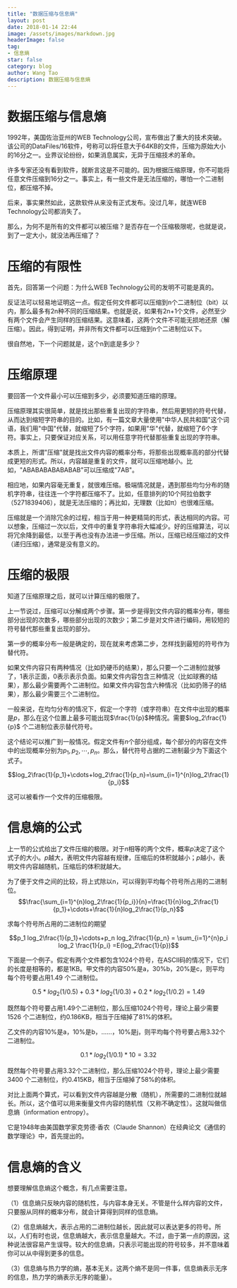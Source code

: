 ```yaml
---
title: "数据压缩与信息熵"
layout: post
date: 2018-01-14 22:44
image: /assets/images/markdown.jpg
headerImage: false
tag:
- 信息熵
star: false
category: blog
author: Wang Tao
description: 数据压缩与信息熵
---
```



# 数据压缩与信息熵

1992年，美国佐治亚州的WEB Technology公司，宣布做出了重大的技术突破。
该公司的DataFiles/16软件，号称可以将任意大于64KB的文件，压缩为原始大小的16分之一。业界议论纷纷，如果消息属实，无异于压缩技术的革命。

许多专家还没有看到软件，就断言这是不可能的。因为根据压缩原理，你不可能将任意文件压缩到16分之一。事实上，有一些文件是无法压缩的，哪怕一个二进制位，都压缩不掉。

后来，事实果然如此，这款软件从来没有正式发布。没过几年，就连WEB Technology公司都消失了。

那么，为何不是所有的文件都可以被压缩？是否存在一个压缩极限呢，也就是说，到了一定大小，就没法再压缩了？

# 压缩的有限性

首先，回答第一个问题：为什么WEB Technology公司的发明不可能是真的。

反证法可以轻易地证明这一点。假定任何文件都可以压缩到n个二进制位（bit）以内，那么最多有2n种不同的压缩结果。也就是说，如果有2n+1个文件，必然至少有两个文件会产生同样的压缩结果。这意味着，这两个文件不可能无损地还原（解压缩）。因此，得到证明，并非所有文件都可以压缩到n个二进制位以下。

很自然地，下一个问题就是，这个n到底是多少？

# 压缩原理

要回答一个文件最小可以压缩到多少，必须要知道压缩的原理。

压缩原理其实很简单，就是找出那些重复出现的字符串，然后用更短的符号代替，从而达到缩短字符串的目的。比如，有一篇文章大量使用"中华人民共和国"这个词语，我们用"中国"代替，就缩短了5个字符，如果用"华"代替，就缩短了6个字符。事实上，只要保证对应关系，可以用任意字符代替那些重复出现的字符串。

本质上，所谓"压缩"就是找出文件内容的概率分布，将那些出现概率高的部分代替成更短的形式。所以，内容越是重复的文件，就可以压缩地越小。比如，"ABABABABABABAB"可以压缩成"7AB"。


相应地，如果内容毫无重复，就很难压缩。极端情况就是，遇到那些均匀分布的随机字符串，往往连一个字符都压缩不了。比如，任意排列的10个阿拉伯数字（5271839406），就是无法压缩的；再比如，无理数（比如π）也很难压缩。




压缩就是一个消除冗余的过程，相当于用一种更精简的形式，表达相同的内容。可以想象，压缩过一次以后，文件中的重复字符串将大幅减少。好的压缩算法，可以将冗余降到最低，以至于再也没有办法进一步压缩。所以，压缩已经压缩过的文件（递归压缩），通常是没有意义的。

# 压缩的极限

知道了压缩原理之后，就可以计算压缩的极限了。

上一节说过，压缩可以分解成两个步骤。第一步是得到文件内容的概率分布，哪些部分出现的次数多，哪些部分出现的次数少；第二步是对文件进行编码，用较短的符号替代那些重复出现的部分。

第一步的概率分布一般是确定的，现在就来考虑第二步，怎样找到最短的符号作为替代符。

如果文件内容只有两种情况（比如扔硬币的结果），那么只要一个二进制位就够了，1表示正面，0表示表示负面。如果文件内容包含三种情况（比如球赛的结果），那么最少需要两个二进制位。如果文件内容包含六种情况（比如扔筛子的结果），那么最少需要三个二进制位。

一般来说，在均匀分布的情况下，假定一个字符（或字符串）在文件中出现的概率是$p$，那么在这个位置上最多可能出现$\frac{1}{p}$种情况。需要$log_2\frac{1}{p}$ 个二进制位表示替代符号。

这个结论可以推广到一般情况。假定文件有$n$个部分组成，每个部分的内容在文件中的出现概率分别为$p_1,p_2,\cdots,p_n$。那么，替代符号占据的二进制最少为下面这个式子。

$$log_2\frac{1}{p_1}+\cdots+log_2\frac{1}{p_n}=\sum_{i=1}^{n}log_2\frac{1}{p_i}$$

这可以被看作一个文件的压缩极限。

# 信息熵的公式

上一节的公式给出了文件压缩的极限。对于$n$相等的两个文件，概率$p$决定了这个式子的大小。$p$越大，表明文件内容越有规律，压缩后的体积就越小；$p$越小，表明文件内容越随机，压缩后的体积就越大。

为了便于文件之间的比较，将上式除以n，可以得到平均每个符号所占用的二进制位。
$$\frac{\sum_{i=1}^{n}log_2\frac{1}{p_i}}{n}=\frac{1}{n}log_2\frac{1}{p_1}+\cdots+\frac{1}{n}log_2\frac{1}{p_n}$$

求每个符号所占用的二进制位的期望

  $$p_1 log_2\frac{1}{p_1}+\cdots+p_n log_2\frac{1}{p_n} = \sum_{i=1}^{n}p_i log_2 \frac{1}{p_i} =E(log_2\frac{1}{p})$$


下面是一个例子。假定有两个文件都包含1024个符号，在ASCII码的情况下，它们的长度是相等的，都是1KB。甲文件的内容50%是a，30%b，20%是c，则平均每个符号要占用1.49 个二进制位。

$$ 0.5*log_2(1/0.5) + 0.3*log_2(1/0.3) + 0.2*log_2(1/0.2)= 1.49$$


既然每个符号要占用1.49个二进制位，那么压缩1024个符号，理论上最少需要1526 个二进制位，约0.186KB，相当于压缩掉了81%的体积。

乙文件的内容10%是a，10%是b，......，10%是j，则平均每个符号要占用3.32个二进制位。

$$0.1*log_2(1/0.1)*10= 3.32$$

既然每个符号要占用3.32个二进制位，那么压缩1024个符号，理论上最少需要3400 个二进制位，约0.415KB，相当于压缩掉了58%的体积。

对比上面两个算式，可以看到文件内容越是分散（随机），所需要的二进制位就越长。所以，这个值可以用来衡量文件内容的随机性（又称不确定性）。这就叫做信息熵（information entropy）。

它是1948年由美国数学家克劳德·香农（Claude Shannon）在经典论文《通信的数学理论》中，首先提出的。


# 信息熵的含义
想要理解信息熵这个概念，有几点需要注意。

（1）信息熵只反映内容的随机性，与内容本身无关。不管是什么样内容的文件，只要服从同样的概率分布，就会计算得到同样的信息熵。

（2）信息熵越大，表示占用的二进制位越长，因此就可以表达更多的符号。所以，人们有时也说，信息熵越大，表示信息量越大。不过，由于第一点的原因，这种说法很容易产生误导。较大的信息熵，只表示可能出现的符号较多，并不意味着你可以从中得到更多的信息。

（3）信息熵与热力学的熵，基本无关。这两个熵不是同一件事，信息熵表示无序的信息，热力学的熵表示无序的能量）。




      

